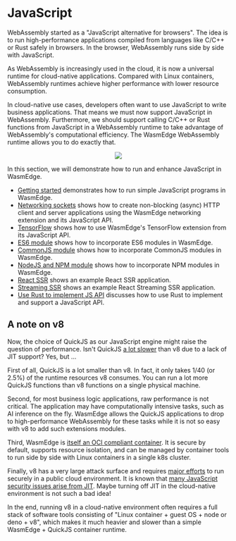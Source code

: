 # JavaScript

WebAssembly started as a "JavaScript alternative for browsers". The idea is to run high-performance applications compiled from languages like C/C++ or Rust safely in browsers. In the browser, WebAssembly runs side by side with JavaScript.

As WebAssembly is increasingly used in the cloud, it is now a universal runtime for cloud-native applications. Compared with Linux containers, WebAssembly runtimes achieve higher performance with lower resource consumption.

In cloud-native use cases, developers often want to use JavaScript to write business applications. That means we must now support JavaScript in WebAssembly. Furthermore, we should support calling C/C++ or Rust functions from JavaScript in a WebAssembly runtime to take advantage of WebAssembly's computational efficiency. The WasmEdge WebAssembly runtime allows you to do exactly that.

<center>

![](javascript.png)

</center>

In this section, we will demonstrate how to run and enhance JavaScript in WasmEdge.

* [Getting started](js/quickstart.md) demonstrates how to run simple JavaScript programs in WasmEdge.
* [Networking sockets](js/networking.md) shows how to create non-blocking (async) HTTP client and server applications using the WasmEdge networking extension and its JavaScript API.
* [TensorFlow](js/tensorflow.md) shows how to use WasmEdge's TensorFlow extension from its JavaScript API.
* [ES6 module](js/es6.md) shows how to incorporate ES6 modules in WasmEdge.
* [CommonJS module](js/cjs.md) shows how to incorporate CommonJS modules in WasmEdge.
* [NodeJS and NPM module](js/npm.md) shows how to incorporate NPM modules in WasmEdge.
* [React SSR](js/ssr.md) shows an example React SSR application.
* [Streaming SSR](js/streaming-ssr.md) shows an example React Streaming SSR application.
* [Use Rust to implement JS API](js/rust.md) discusses how to use Rust to implement and support a JavaScript API.

## A note on v8

Now, the choice of QuickJS as our JavaScript engine might raise the question of performance. Isn't QuickJS [a lot slower](https://bellard.org/quickjs/bench.html) than v8 due to a lack of JIT support? Yes, but ...

First of all, QuickJS is a lot smaller than v8. In fact, it only takes 1/40 (or 2.5%) of the runtime resources v8 consumes. You can run a lot more QuickJS functions than v8 functions on a single physical machine.

Second, for most business logic applications, raw performance is not critical. The application may have computationally intensive tasks, such as AI inference on the fly. WasmEdge allows the QuickJS applications to drop to high-performance WebAssembly for these tasks while it is not so easy with v8 to add such extensions modules.

Third, WasmEdge is [itself an OCI compliant container](../kubernetes.md). 
It is secure by default, supports resource isolation, and can be managed by container tools to run side by side
with Linux containers in a single k8s cluster.

Finally, v8 has a very large attack surface and requires [major efforts](https://blog.cloudflare.com/mitigating-spectre-and-other-security-threats-the-cloudflare-workers-security-model/) to run securely in a public cloud environment.
It is known that [many JavaScript security issues arise from JIT](https://www.theregister.com/2021/08/06/edge_super_duper_security_mode/). Maybe turning off JIT in the cloud-native environment is not such a bad idea!

In the end, running v8 in a cloud-native environment often requires a full stack of software tools consisting of 
"Linux container + guest OS + node or deno + v8", which makes it
much heavier and slower than a simple WasmEdge + QuickJS container runtime.

